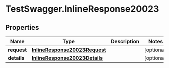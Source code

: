 # TestSwagger.InlineResponse20023

## Properties

Name | Type | Description | Notes
------------ | ------------- | ------------- | -------------
**request** | [**InlineResponse20023Request**](InlineResponse20023Request.md) |  | [optional] 
**details** | [**InlineResponse20023Details**](InlineResponse20023Details.md) |  | [optional] 


